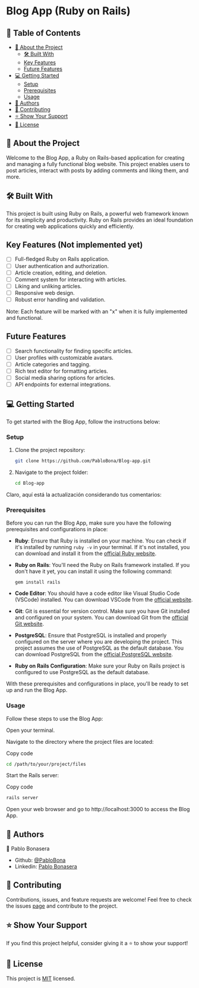 # Blog App (Ruby on Rails)

## 📗 Table of Contents

- [📖 About the Project](#about-project)
  - [🛠 Built With](#built-with)
  - [Key Features](#key-features)
  - [Future Features](#future-project)
- [💻 Getting Started](#getting-started)
  - [Setup](#setup)
  - [Prerequisites](#prerequisites)
  - [Usage](#usage)
- [👥 Authors](#authors)
- [🤝 Contributing](#contributing)
- [⭐️ Show Your Support](#support)
- [📜 License](#license)

## 📖 About the Project <a name="about-project"></a>

Welcome to the Blog App, a Ruby on Rails-based application for creating and managing a fully functional blog website. This project enables users to post articles, interact with posts by adding comments and liking them, and more.

## 🛠 Built With <a name="built-with"></a>

This project is built using Ruby on Rails, a powerful web framework known for its simplicity and productivity. Ruby on Rails provides an ideal foundation for creating web applications quickly and efficiently.


## Key Features (Not implemented yet) <a name="key-features"></a>

- [ ] Full-fledged Ruby on Rails application.
- [ ] User authentication and authorization.
- [ ] Article creation, editing, and deletion.
- [ ] Comment system for interacting with articles.
- [ ] Liking and unliking articles.
- [ ] Responsive web design.
- [ ] Robust error handling and validation.

Note: Each feature will be marked with an "x" when it is fully implemented and functional.

## Future Features <a name="future-project"></a>

- [ ] Search functionality for finding specific articles.
- [ ] User profiles with customizable avatars.
- [ ] Article categories and tagging.
- [ ] Rich text editor for formatting articles.
- [ ] Social media sharing options for articles.
- [ ] API endpoints for external integrations.

## 💻 Getting Started <a name="getting-started"></a>

To get started with the Blog App, follow the instructions below:

### Setup <a name="setup"></a>

1. Clone the project repository:

   ```bash
   git clone https://github.com/PabloBona/Blog-app.git
    ```
2. Navigate to the project folder:

    ```bash
    cd Blog-app
    ```

Claro, aquí está la actualización considerando tus comentarios:

### Prerequisites <a name="prerequisites"></a>
Before you can run the Blog App, make sure you have the following prerequisites and configurations in place:

- **Ruby**: Ensure that Ruby is installed on your machine. You can check if it's installed by running `ruby -v` in your terminal. If it's not installed, you can download and install it from the [official Ruby website](https://www.ruby-lang.org/en/documentation/installation/).

- **Ruby on Rails**: You'll need the Ruby on Rails framework installed. If you don't have it yet, you can install it using the following command:
  ```
  gem install rails
  ```

- **Code Editor**: You should have a code editor like Visual Studio Code (VSCode) installed. You can download VSCode from the [official website](https://code.visualstudio.com/).

- **Git**: Git is essential for version control. Make sure you have Git installed and configured on your system. You can download Git from the [official Git website](https://git-scm.com/downloads).

- **PostgreSQL**: Ensure that PostgreSQL is installed and properly configured on the server where you are developing the project. This project assumes the use of PostgreSQL as the default database. You can download PostgreSQL from the [official PostgreSQL website](https://www.postgresql.org/download/).

- **Ruby on Rails Configuration**: Make sure your Ruby on Rails project is configured to use PostgreSQL as the default database.

With these prerequisites and configurations in place, you'll be ready to set up and run the Blog App.

### Usage <a name="usage"></a>
Follow these steps to use the Blog App:

Open your terminal.

Navigate to the directory where the project files are located:

Copy code
```bash
cd /path/to/your/project/files
```
Start the Rails server:

Copy code
```bash
rails server
```
Open your web browser and go to http://localhost:3000 to access the Blog App.

## 👥 Authors <a name="authors"></a>
👤 Pablo Bonasera
- Github: [@PabloBona](https://github.com/PabloBona)
- Linkedin: [Pablo Bonasera](https://www.linkedin.com/in/pablo-bonasera/)

## 🤝 Contributing <a name="contributing"></a>

Contributions, issues, and feature requests are welcome! 
Feel free to check the issues [page](https://github.com/PabloBona/Blog-app/issues) and contribute to the project.

## ⭐️ Show Your Support <a name="support"></a>
If you find this project helpful, consider giving it a ⭐️ to show your support!

## 📜 License <a name="license"></a>
This project is [MIT](https://github.com/PabloBona/Blog-app/blob/feature/setup-lint/MIT.md) licensed.

